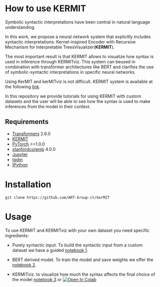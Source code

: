 # How to use KERMIT

Symbolic syntactic interpretations have been central in natural language understanding.

In this work, we propose a neural network system that explicitly includes syntactic interpretations: Kernel-inspired Encoder with Recursive Mechanism for Interpretable TreesVisualizer(**KERMIT**). 

The most important result is that KERMIT allows to visualize how syntax is used in inference through KERMITviz. This system can beused in combination with transformer architectures like BERT and clarifies the use of symbolic-syntactic interpretations in specific neural networks.

Using KerMIT and kerMITviz is not difficult. KERMIT system is available at the following [link](https://github.com/ART-Group-it/kerMIT).

In this repository we provide tutorials for using KERMIT with custom datasets and the user will be able to see how the syntax is used to make inferences from the model in their context.

## Requirements
* [Transformers](https://pypi.org/project/transformers/) 2.6.0
* [KERMIT](https://github.com/ART-Group-it/kerMIT)
* [PyTorch](https://pytorch.org/) >=1.0.0 
* [stanfordcorenlp](https://stanfordnlp.github.io/CoreNLP/) 4.0.0
* [Jupyter](https://jupyter.org/install)
* [tqdm](https://pypi.org/project/tqdm/)
* [IPython](https://pypi.org/project/ipython/)

# Installation
```
git clone https://github.com/ART-Group-it/kerMIT
```
# Usage
To use KERMIT and KERMITviz with your own dataset you need specific ingredients:

* Purely syntactic input. To build the syntactic input from a custom dataset we have a guided [notebook 1](https://github.com/ART-Group-it/KERMIT/blob/master/examples/Notebooks/KERMIT_encoder.ipynb).

* BERT derived model. To train the model and save weights we offer the [notebook 2](https://github.com/ART-Group-it/KERMIT/blob/master/examples/Notebooks/KERMIT_training.ipynb).

* KERMITviz. to visualize how much the syntax affects the final choice of the model [notebook 3](https://github.com/ART-Group-it/KERMIT/blob/master/examples/Notebooks/KERMITviz.ipynb) or [![Open In Colab](https://colab.research.google.com/assets/colab-badge.svg)](https://colab.research.google.com/github/ART-Group-it/KERMIT/blob/master/examples/Notebooks/KERMITviz.ipynb)


